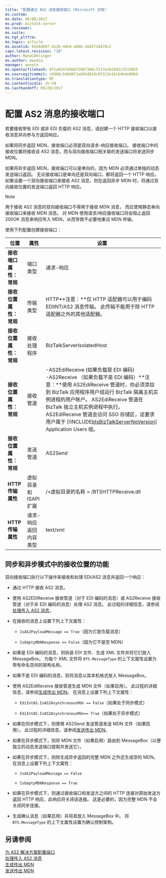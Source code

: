 ```yaml
---
title: "配置通过 AS2 消息接收端口 |Microsoft 文档"
ms.custom: 
ms.date: 06/08/2017
ms.prod: biztalk-server
ms.reviewer: 
ms.suite: 
ms.tgt_pltfrm: 
ms.topic: article
ms.assetid: 01d4d897-d12b-4de4-a86b-e6d2718470c2
caps.latest.revision: "18"
author: MandiOhlinger
ms.author: mandia
manager: anneta
ms.openlocfilehash: 6f1a024769b0728873d6cf217e3028d2c5532055
ms.sourcegitcommit: cb908c540d8f1a692d01dc8f313e16cb4b4e696d
ms.translationtype: MT
ms.contentlocale: zh-CN
ms.lasthandoff: 09/20/2017
---
```

# <a name="configuring-a-receive-port-for-messages-over-as2"></a>配置 AS2 消息的接收端口
若要接收带有 EDI 或非 EDI 负载的 AS2 消息，请创建一个 HTTP 接收端口以接收消息并向参与方返回响应。  
  
 如果将同步返回 MDN，接收端口必须是双向请求-响应接收端口。 接收端口中的接收位置将接收该 AS2 消息，而与双向接收端口相关联的发送端口将发送同步 MDN。  
  
 如果将异步返回 MDN，接收端口可以是单向的，因为 MDN 必须通过单独的动态发送端口返回。 无论接收端口是单向还是双向端口，都将返回一个 HTTP 响应。 如果设置一个双向接收端口来接收 AS2 消息，则在返回异步 MDN 时，将通过双向接收位置的发送端口返回 HTTP 响应。  
  
> [!NOTE]
>  用于接收 AS2 消息的双向接收端口不得用于接收 MDN 消息， 而应使用静态单向接收端口来接收 MDN 消息。 对 MDN 使用请求/响应接收端口将会阻止返回 200OK 消息来响应传入 MDN，从而导致不必要地重试 MDN 传输。  
  
 使用下列配置创建接收端口：  
  
|位置|属性|设置|  
|--------------|--------------|-------------|  
|**接收端口属性： 常规**|端口类型|请求-响应|  
|**接收位置属性： 常规**|传输类型|HTTP**注意：**仅 HTTP 适配器可以用于编码 EDIINT/AS2 消息传输。 此传输不能用于除 HTTP 适配器之外的其他适配器。|  
|**接收位置属性： 常规**|接收处理程序|BizTalkServerIsolatedHost|  
|**接收位置属性： 常规**|接收管道|-AS2EdiReceive (如果负载是 EDI 编码)<br />-AS2Receive （如果负载不是 EDI 编码）**注意：**使用 AS2EdiReceive 管道时，你必须添加到 BizTalk 应用程序用户组运行 BizTalk 隔离主机实例进程的用户帐户。 AS2EdiReceive 管道在 BizTalk 独立主机实例进程中执行。 AS2EdiReceive 管道会访问 SSO 存储区，这要求用户属于 [!INCLUDE[btsBizTalkServerNoVersion](../includes/btsbiztalkservernoversion-md.md)] Application Users 组。|  
|**接收位置属性： 常规**|发送管道|AS2Send|  
|**HTTP 传输属性**|虚拟目录和 ISAPI 扩展|/\<虚拟目录的名称 > /BTSHTTPReceive.dll|  
|**HTTP 传输属性**|请求-响应返回内容类型|text/xml|  
  
## <a name="functionality-of-the-receive-location-in-synchronous-and-asynchronous-modes"></a>同步和异步模式中的接收位置的功能  
 双向接收端口执行以下操作来接收和处理 EDI/AS2 消息并返回一个响应：  
  
-   通过 HTTP 接收 AS2 消息。  
  
-   使用 AS2EDIReceive 接收管道（对于 EDI 编码的消息）或 AS2Receive 接收管道（对于非 EDI 编码的消息）处理 AS2 消息。 此过程的详细信息，请参阅[处理传入 AS2 消息](../core/processing-an-incoming-as2-message.md)。  
  
-   在接收的消息上设置下列上下文属性：  
  
    -   `IsAS2PayloadMessage == True`（因为它是负载消息）  
  
    -   `IsEmptyMDNResponse == False`（因为它不是空 MDN）  
  
-   如果是 EDI 编码的消息，则拆装 EDI 文件、生成 XML 文件并将它们放入 MessageBox。 为每个 XML 文件将 `BTS.MessageType` 的上下文属性设置为带有命名空间的架构名称。  
  
-   如果不是 EDI 编码的消息，则将消息以其本机格式放入 MessageBox。  
  
-   使用 AS2EdiReceive 接收管道生成 MDN 文件（如果启用）。 此过程的详细信息，请参阅[生成传出 MDN](../core/generating-an-outgoing-mdn.md)。 在消息上设置下列上下文属性：  
  
    -   `EdiIntAS.IsAS2AsynchronousMdn == False`（如果处于同步模式）  
  
    -   `EdiIntAS.IsAS2AsynchronousMdn== True`（如果处于异步模式）  
  
-   如果在同步模式下，则使用 AS2Send 发送管道发送 MDN 文件（如果启用）。 此过程的详细信息，请参阅[发送传出 MDN](../core/sending-an-outgoing-mdn.md)。  
  
-   如果在异步模式下，则将 MDN 文件（如果启用）路由到 MessageBox（以便独立的动态发送端口提取并发送它）。  
  
-   如果在异步模式下，则除生成异步返回的完整 MDN 之外还生成空的 MDN。 在消息上设置下列上下文属性：  
  
    -   `IsAS2PayloadMessage == False`  
  
    -   `IsEmptyMDNResponse == True`  
  
-   如果在异步模式下，则通过接收端口和发送方之间的 HTTP 连接对原始发送方返回 HTTP 响应，此响应将关闭该连接。 这是必要的，因为完整 MDN 不会关闭同步连接。  
  
-   生成确认消息（如果启用）并将其放入 MessageBox 中。 将 `BTS.MessageType` 的上下文属性设置为确认控制架构。  
  
## <a name="see-also"></a>另请参阅  
 [为 AS2 解决方案配置端口](../core/configuring-ports-for-an-as2-solution.md)   
 [处理传入 AS2 消息](../core/processing-an-incoming-as2-message.md)   
 [生成传出 MDN](../core/generating-an-outgoing-mdn.md)   
 [发送传出 MDN](../core/sending-an-outgoing-mdn.md)
